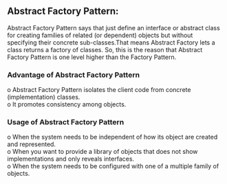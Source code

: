 <h2>Abstract Factory Pattern:</h2>
Abstract Factory Pattern says that just define an interface or abstract class for creating families of related (or dependent) objects but without specifying their concrete sub-classes.That means Abstract Factory lets a class returns a factory of classes. So, this is the reason that Abstract Factory Pattern is one level higher than the Factory Pattern.
<h3>Advantage of Abstract Factory Pattern</h3>
o	Abstract Factory Pattern isolates the client code from concrete (implementation) classes.<br>
o	It promotes consistency among objects.
<h3>Usage of Abstract Factory Pattern</h3>
o	When the system needs to be independent of how its object are created and represented.<br>
o	When you want to provide a library of objects that does not show implementations and only reveals interfaces.<br>
o	When the system needs to be configured with one of a multiple family of objects.
